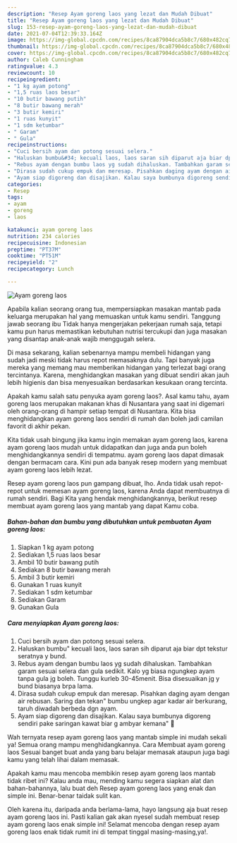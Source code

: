 ```yaml
---
description: "Resep Ayam goreng laos yang lezat dan Mudah Dibuat"
title: "Resep Ayam goreng laos yang lezat dan Mudah Dibuat"
slug: 153-resep-ayam-goreng-laos-yang-lezat-dan-mudah-dibuat
date: 2021-07-04T12:39:33.164Z
image: https://img-global.cpcdn.com/recipes/8ca87904dca5b8c7/680x482cq70/ayam-goreng-laos-foto-resep-utama.jpg
thumbnail: https://img-global.cpcdn.com/recipes/8ca87904dca5b8c7/680x482cq70/ayam-goreng-laos-foto-resep-utama.jpg
cover: https://img-global.cpcdn.com/recipes/8ca87904dca5b8c7/680x482cq70/ayam-goreng-laos-foto-resep-utama.jpg
author: Caleb Cunningham
ratingvalue: 4.3
reviewcount: 10
recipeingredient:
- "1 kg ayam potong"
- "1,5 ruas laos besar"
- "10 butir bawang putih"
- "8 butir bawang merah"
- "3 butir kemiri"
- "1 ruas kunyit"
- "1 sdm ketumbar"
- " Garam"
- " Gula"
recipeinstructions:
- "Cuci bersih ayam dan potong sesuai selera."
- "Haluskan bumbu&#34; kecuali laos, laos saran sih diparut aja biar dpt tekstur seratnya y bund."
- "Rebus ayam dengan bumbu laos yg sudah dihaluskan. Tambahkan garam sesuai selera dan gula sedikit. Kalo yg biasa ngungkep ayam tanpa gula jg boleh. Tunggu kurleb 30-45menit. Bisa disesuaikan jg y bund biasanya brpa lama."
- "Dirasa sudah cukup empuk dan meresap. Pisahkan daging ayam dengan air rebusan. Saring dan tekan&#34; bumbu ungkep agar kadar air berkurang, taruh diwadah berbeda dgn ayam."
- "Ayam siap digoreng dan disajikan. Kalau saya bumbunya digoreng sendiri pake saringan kawat biar g ambyar kemana&#34; 😬"
categories:
- Resep
tags:
- ayam
- goreng
- laos

katakunci: ayam goreng laos 
nutrition: 234 calories
recipecuisine: Indonesian
preptime: "PT37M"
cooktime: "PT51M"
recipeyield: "2"
recipecategory: Lunch

---
```



![Ayam goreng laos](https://img-global.cpcdn.com/recipes/8ca87904dca5b8c7/680x482cq70/ayam-goreng-laos-foto-resep-utama.jpg)

Apabila kalian seorang orang tua, mempersiapkan masakan mantab pada keluarga merupakan hal yang memuaskan untuk kamu sendiri. Tanggung jawab seorang ibu Tidak hanya mengerjakan pekerjaan rumah saja, tetapi kamu pun harus memastikan kebutuhan nutrisi tercukupi dan juga masakan yang disantap anak-anak wajib menggugah selera.

Di masa  sekarang, kalian sebenarnya mampu membeli hidangan yang sudah jadi meski tidak harus repot memasaknya dulu. Tapi banyak juga mereka yang memang mau memberikan hidangan yang terlezat bagi orang tercintanya. Karena, menghidangkan masakan yang dibuat sendiri akan jauh lebih higienis dan bisa menyesuaikan berdasarkan kesukaan orang tercinta. 



Apakah kamu salah satu penyuka ayam goreng laos?. Asal kamu tahu, ayam goreng laos merupakan makanan khas di Nusantara yang saat ini digemari oleh orang-orang di hampir setiap tempat di Nusantara. Kita bisa menghidangkan ayam goreng laos sendiri di rumah dan boleh jadi camilan favorit di akhir pekan.

Kita tidak usah bingung jika kamu ingin memakan ayam goreng laos, karena ayam goreng laos mudah untuk didapatkan dan juga anda pun boleh menghidangkannya sendiri di tempatmu. ayam goreng laos dapat dimasak dengan bermacam cara. Kini pun ada banyak resep modern yang membuat ayam goreng laos lebih lezat.

Resep ayam goreng laos pun gampang dibuat, lho. Anda tidak usah repot-repot untuk memesan ayam goreng laos, karena Anda dapat membuatnya di rumah sendiri. Bagi Kita yang hendak menghidangkannya, berikut resep membuat ayam goreng laos yang mantab yang dapat Kamu coba.

<!--inarticleads1-->

##### Bahan-bahan dan bumbu yang dibutuhkan untuk pembuatan Ayam goreng laos:

1. Siapkan 1 kg ayam potong
1. Sediakan 1,5 ruas laos besar
1. Ambil 10 butir bawang putih
1. Sediakan 8 butir bawang merah
1. Ambil 3 butir kemiri
1. Gunakan 1 ruas kunyit
1. Sediakan 1 sdm ketumbar
1. Sediakan  Garam
1. Gunakan  Gula




<!--inarticleads2-->

##### Cara menyiapkan Ayam goreng laos:

1. Cuci bersih ayam dan potong sesuai selera.
1. Haluskan bumbu&#34; kecuali laos, laos saran sih diparut aja biar dpt tekstur seratnya y bund.
1. Rebus ayam dengan bumbu laos yg sudah dihaluskan. Tambahkan garam sesuai selera dan gula sedikit. Kalo yg biasa ngungkep ayam tanpa gula jg boleh. Tunggu kurleb 30-45menit. Bisa disesuaikan jg y bund biasanya brpa lama.
1. Dirasa sudah cukup empuk dan meresap. Pisahkan daging ayam dengan air rebusan. Saring dan tekan&#34; bumbu ungkep agar kadar air berkurang, taruh diwadah berbeda dgn ayam.
1. Ayam siap digoreng dan disajikan. Kalau saya bumbunya digoreng sendiri pake saringan kawat biar g ambyar kemana&#34; 😬




Wah ternyata resep ayam goreng laos yang mantab simple ini mudah sekali ya! Semua orang mampu menghidangkannya. Cara Membuat ayam goreng laos Sesuai banget buat anda yang baru belajar memasak ataupun juga bagi kamu yang telah lihai dalam memasak.

Apakah kamu mau mencoba membikin resep ayam goreng laos mantab tidak ribet ini? Kalau anda mau, mending kamu segera siapkan alat dan bahan-bahannya, lalu buat deh Resep ayam goreng laos yang enak dan simple ini. Benar-benar taidak sulit kan. 

Oleh karena itu, daripada anda berlama-lama, hayo langsung aja buat resep ayam goreng laos ini. Pasti kalian gak akan nyesel sudah membuat resep ayam goreng laos enak simple ini! Selamat mencoba dengan resep ayam goreng laos enak tidak rumit ini di tempat tinggal masing-masing,ya!.

